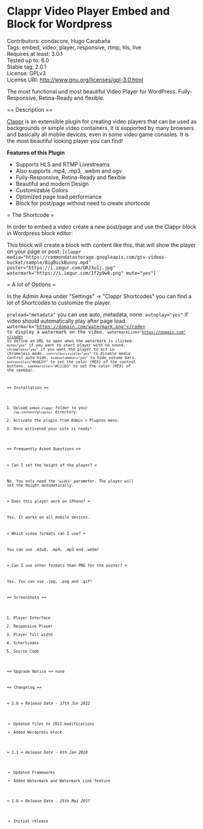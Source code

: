 # Clappr Video Player Embed and Block for Wordpress

Contributors: condacore, Hugo Carabaña <br>
Tags: embed, video, player, responsive, rtmp, hls, live <br>
Requires at least: 3.0.1 <br>
Tested up to: 6.0 <br>
Stable tag: 2.0.1 <br>
License: GPLv3 <br>
License URI: http://www.gnu.org/licenses/gpl-3.0.html

The most functional und most beautiful Video Player for WordPress. Fully-Responsive, Retina-Ready and flexible.

== Description ==

[Clappr](https://github.com/clappr/clappr) is an extensible plugin for creating video players that can be used as backgrounds or simple video containers. It is supported by many browsers and basically all mobile devices, even in some video game consoles. It is the most beautiful looking player you can find!

**Features of this Plugin**

* Supports HLS and RTMP Livestreams
* Also supports .mp4, .mp3, .webm  and.ogv
* Fully-Responsive, Retina-Ready and flexible
* Beautiful and modern Design
* Customizable Colors
* Optimized page load performance
* Block for post/page without need to create shortcode

= The Shortcode =

In order to embed a video create a new post/page and use the Clappr block in Wordpress block editor:

This block will create a block with content like this, that will show the player on your page or post:
`[clappr media="https://commondatastorage.googleapis.com/gtv-videos-bucket/sample/BigBuckBunny.mp4" poster="https://i.imgur.com/GRJ3u1j.jpg" watermark="https://i.imgur.com/If2p9w8.png" mute="yes"]`

= A lot of Options =

In the Admin Area under "Settings" -> "Clappr Shortcodes" you can find a lot of Shortcodes to customize the player.

<code>preload="metadata"</code> you can use auto, metadata, none.
<code>autoplay="yes"</code> if video should automatically play after page load.
<code>watermark="https://domain.com/watermark.png"</code> to display a watermark on the video.
<code>watermarkLink="https://domain.com"</code> to define an URL to open when the watermark is clicked.
<code>mute="yes"</code> if you want to start player with no sound.
<code>chromeless="yes"</code> if you want the player to act in chromeless mode.
<code>controlbarvisible="yes"</code> to disable media control auto hide.
<code>hidevolumebar="yes"</code> to hide volume bars.
<code>buttoncolor="#66B2FF"</code> to set the color (HEX) of the control buttons.
<code>seekbarcolor="#E113D3"</code> to set the color (HEX) of the seekbar.


== Installation ==

1. Upload `embed-clappr` folder to your `/wp-content/plugins/` directory.
2. Activate the plugin from Admin > Plugins menu.
3. Once activated your site is ready!

== Frequently Asked Questions ==

= Can I set the height of the player? =

No. You only need the `"width"` parameter. The player will set the height automatically.

= Does this player work on iPhone? =

Yes. It works on all mobile devices.

= Which video formats can I use? =

You can use .m3u8, .mp4, .mp3 and .webm!

= Can I use other formats than PNG for the poster? =

Yes. You can use .jpg, .png and .gif!

== Screenshots ==

1. Player Interface
2. Responsive Player
3. Player full width
4. Schortcodes
5. Source Code

== Upgrade Notice ==
none

== Changelog ==

= 2.0 =
*Release Date - 17th Jun 2022*

* Updated files to 2022 modifications
* Added Wordpress block

= 1.1 =
*Release Date - 6th Jan 2018*

* Updated Frameworks
* Added Watermark and Watermark Link feature

= 1.0 =
*Release Date - 25th Mai 2017*

* Initial release
